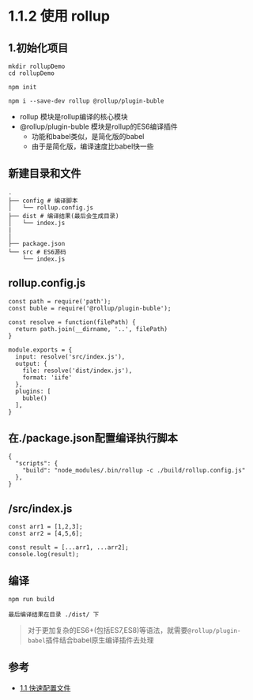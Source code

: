 # 1.1.2 使用 rollup


## 1.初始化项目

```
mkdir rollupDemo
cd rollupDemo

npm init

npm i --save-dev rollup @rollup/plugin-buble
```

>
- rollup 模块是rollup编译的核心模块
- @rollup/plugin-buble 模块是rollup的ES6编译插件
  - 功能和babel类似，是简化版的babel
  - 由于是简化版，编译速度比babel快一些

## 新建目录和文件

```
.
├── config # 编译脚本
│   └── rollup.config.js
├── dist # 编译结果(最后会生成目录)
│   └── index.js
|
│   
├── package.json
└── src # ES6源码
    └── index.js
```


## rollup.config.js

```
const path = require('path');
const buble = require('@rollup/plugin-buble');

const resolve = function(filePath) {
  return path.join(__dirname, '..', filePath)
}

module.exports = {
  input: resolve('src/index.js'),
  output: {
    file: resolve('dist/index.js'),
    format: 'iife'
  },
  plugins: [
    buble()
  ],
}
```

## 在./package.json配置编译执行脚本
```
{
  "scripts": {
    "build": "node_modules/.bin/rollup -c ./build/rollup.config.js"
  },
}
```

## /src/index.js

```
const arr1 = [1,2,3];
const arr2 = [4,5,6];

const result = [...arr1, ...arr2];
console.log(result);
```

## 编译

```
npm run build

最后编译结果在目录 ./dist/ 下
```

>对于更加复杂的ES6+(包括ES7,ES8)等语法，就需要`@rollup/plugin-babel`插件结合babel原生编译插件去处理

## 参考
- [1.1 快速配置文件](https://github.com/chenshenhai/rollupjs-note/blob/master/note/chapter01/01.md)
